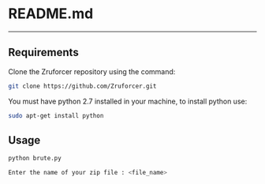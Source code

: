 # README.md 
----------------
## Requirements

Clone the Zruforcer repository using the command:
```bash
git clone https://github.com/Zruforcer.git
```

You must have python 2.7 installed in your machine, to install python
use: 
```bash
sudo apt-get install python
```

## Usage

```bash
python brute.py

Enter the name of your zip file : <file_name>
```



